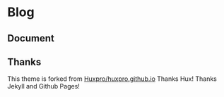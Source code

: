 # Blog

## Document



## Thanks

This theme is forked from [Huxpro/huxpro.github.io](https://github.com/Huxpro/huxpro.github.io/blob/master/README.zh.md)
Thanks Hux!
Thanks Jekyll and Github Pages!
